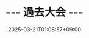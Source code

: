 ---
date: '2025-03-21T01:08:57+09:00'
draft: false
title: '--- 過去大会 ---'
divContent: true
hideMeta: true
---